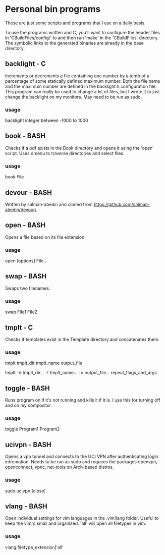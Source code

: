# Personal bin programs

These are just some scripts and programs that I use on a daily basis.

To use the programs written and C, you'll want to configure the header files
in 'CBuildFiles/config/' to and then run 'make' in the 'CBuildFiles' directory.
The symbolic links to the generated binaries are already in the base directory.

## backlight - C

Increments or decrements a file containing one number by a tenth of a percentage of some
statically defined maximum number. Both the file name and the maximum number
are defined in the backlight.h configuration file. This program can really be used to
change a lot of files, but I wrote it to just change the backlight on my
monitors. May need to be run as sudo.

### usage

backlight integer between -1000 to 1000

## book - BASH

Checks if a pdf exists in the Book directory and opens it using the 'open'
script. Uses dmenu to traverse directories and select files.

### usage

book File

## devour - BASH

Written by salman-abedin and cloned from
https://github.com/salman-abedin/devour/.

## open - BASH

Opens a file based on its file extension.

### usage

open [options] File...

## swap - BASH

Swaps two filenames.

### usage

swap File1 File2

## tmplt - C

Checks if templates exist in the Template directory and concatenates them.

### usage

tmplt tmplt\_dir tmplt\_name output\_file

tmplt -d tmplt\_dir... -f tmplt\_name... -o output\_file... repeat\_flags\_and\_args

## toggle - BASH

Runs program on if it's not running and kills it if it is. I use this for
turning off and on my compositor.

### usage

toggle Program1 Program2

## ucivpn - BASH

Opens a vpn tunnel and connects to the UCI VPN after authenticating login
infromation. Needs to be run as sudo and requires the packages openvpn,
openconnect, vpnc, net-tools on Arch-based distros.

### usage

sudo ucivpn [close]

## vlang - BASH

Open individual settings for vim languages in the .vim/lang folder. Useful
to keep the vimrc small and organized. 'all' will open all filetypes in vim.

### usage

vlang filetype\_extension|'all'
